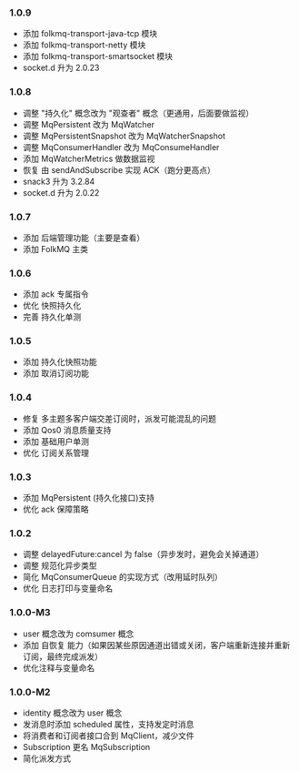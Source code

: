 ### 1.0.9
* 添加 folkmq-transport-java-tcp 模块
* 添加 folkmq-transport-netty 模块
* 添加 folkmq-transport-smartsocket 模块
* socket.d 升为 2.0.23

### 1.0.8
* 调整 "持久化" 概念改为 "观查者" 概念（更通用，后面要做监视）
* 调整 MqPersistent 改为 MqWatcher
* 调整 MqPersistentSnapshot 改为 MqWatcherSnapshot
* 调整 MqConsumerHandler 改为 MqConsumeHandler
* 添加 MqWatcherMetrics 做数据监视
* 恢复 由 sendAndSubscribe 实现 ACK（跑分更高点）
* snack3 升为 3.2.84
* socket.d 升为 2.0.22

### 1.0.7
* 添加 后端管理功能（主要是查看）
* 添加 FolkMQ 主类

### 1.0.6
* 添加 ack 专属指令
* 优化 快照持久化
* 完善 持久化单测

### 1.0.5
* 添加 持久化快照功能
* 添加 取消订阅功能

### 1.0.4

* 修复 多主题多客户端交差订阅时，派发可能混乱的问题
* 添加 Qos0 消息质量支持
* 添加 基础用户单测
* 优化 订阅关系管理

### 1.0.3

* 添加 MqPersistent (持久化接口)支持
* 优化 ack 保障策略

### 1.0.2
* 调整 delayedFuture:cancel 为 false（异步发时，避免会关掉通道）
* 调整 规范化异步类型
* 简化 MqConsumerQueue 的实现方式（改用延时队列）
* 优化 日志打印与变量命名

### 1.0.0-M3

* user 概念改为 comsumer 概念
* 添加 自恢复 能力（如果因某些原因通道出错或关闭，客户端重新连接并重新订阅，最终完成派发）
* 优化注释与变量命名

### 1.0.0-M2

* identity 概念改为 user 概念
* 发消息时添加 scheduled 属性，支持发定时消息
* 将消费者和订阅者接口合到 MqClient，减少文件
* Subscription 更名 MqSubscription
* 简化派发方式